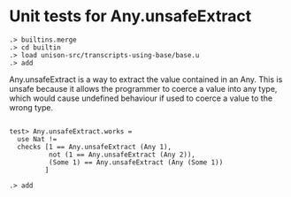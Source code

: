 # Unit tests for Any.unsafeExtract

```ucm:hide
.> builtins.merge
.> cd builtin
.> load unison-src/transcripts-using-base/base.u
.> add
```

Any.unsafeExtract is a way to extract the value contained in an Any. This is unsafe because it allows the programmer to coerce a value into any type, which would cause undefined behaviour if used to coerce a value to the wrong type.

```unison

test> Any.unsafeExtract.works = 
  use Nat !=
  checks [1 == Any.unsafeExtract (Any 1), 
          not (1 == Any.unsafeExtract (Any 2)),
          (Some 1) == Any.unsafeExtract (Any (Some 1))
         ]
```

```ucm
.> add
```

